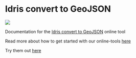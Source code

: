 # Idris convert to GeoJSON

![](/idris-maps/idris-tools-docs/master/img/tool-converter.png)

Documentation for the [Idris convert to GeoJSON](http://www.idris-maps.com/tools/convert) online tool

Read more about how to get started with our online-tools [here](https://github.com/idris-maps/idris-tools-docs/tree/master/get-started)

Try them out [here](http://www.idris-maps.com)
